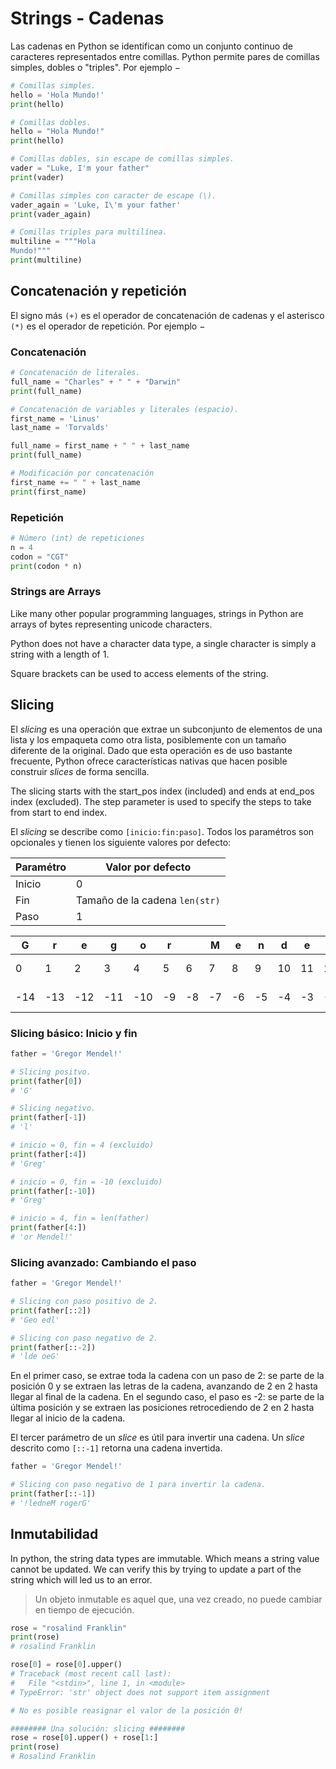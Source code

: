 # Strings - Cadenas

Las cadenas en Python se identifican como un conjunto continuo de caracteres representados entre comillas. Python permite pares de comillas simples, dobles o "triples". Por ejemplo −


```python
# Comillas simples.
hello = 'Hola Mundo!'
print(hello)

# Comillas dobles.
hello = "Hola Mundo!"
print(hello)

# Comillas dobles, sin escape de comillas simples.
vader = "Luke, I'm your father"
print(vader)

# Comillas simples con caracter de escape (\).
vader_again = 'Luke, I\'m your father'
print(vader_again)

# Comillas triples para multilínea.
multiline = """Hola 
Mundo!"""
print(multiline)
```

## Concatenación y repetición

El signo más ```(+)``` es el operador de concatenación de cadenas y el asterisco ```(*)``` es el operador de repetición. Por ejemplo −

### Concatenación

```python
# Concatenación de literales.
full_name = "Charles" + " " + "Darwin"
print(full_name)

# Concatenación de variables y literales (espacio).
first_name = 'Linus'
last_name = 'Torvalds'

full_name = first_name + " " + last_name
print(full_name)

# Modificación por concatenación
first_name += " " + last_name
print(first_name)
```

### Repetición

```python
# Número (int) de repeticiones
n = 4
codon = "CGT"
print(codon * n)
```

### Strings are Arrays

Like many other popular programming languages, strings in Python are arrays of bytes representing unicode characters.

Python does not have a character data type, a single character is simply a string with a length of 1.

Square brackets can be used to access elements of the string.

## Slicing

El *slicing* es una operación que extrae un subconjunto de elementos de una lista y los empaqueta como otra lista, posiblemente con un tamaño diferente de la original. Dado que esta operación es de uso bastante frecuente, Python ofrece características nativas que hacen posible construir *slices* de forma sencilla.

The slicing starts with the start_pos index (included) and ends at end_pos index (excluded). The step parameter is used to specify the steps to take from start to end index. 

El *slicing* se describe como ```[inicio:fin:paso]```. Todos los paramétros son opcionales y tienen los siguiente valores por defecto:

| Paramétro  | Valor por defecto |
| ------------- | ------------- |
| Inicio  | 0  |
| Fin  | Tamaño de la cadena ```len(str)``` |
| Paso  | 1 |



|G|r|e|g|o|r||M|e|n|d|e|l|!|cadena|
|--- |--- |--- |--- |--- |--- |--- |--- |--- |--- |--- |--- |--- |--- |--- |
|0|1|2|3|4|5|6|7|8|9|10|11|12|13|índice positivo|
|-14|-13|-12|-11|-10|-9|-8|-7|-6|-5|-4|-3|-2|-1|índice negativo|

### Slicing básico: Inicio y fin

```python
father = 'Gregor Mendel!'

# Slicing positvo.
print(father[0]) 
# 'G'

# Slicing negativo.
print(father[-1]) 
# 'l'

# inicio = 0, fin = 4 (excluido)
print(father[:4]) 
# 'Greg'

# inicio = 0, fin = -10 (excluido)
print(father[:-10]) 
# 'Greg'

# inicio = 4, fin = len(father)
print(father[4:]) 
# 'or Mendel!'
```

### Slicing avanzado: Cambiando el paso

```python
father = 'Gregor Mendel!'

# Slicing con paso positivo de 2.
print(father[::2]) 
# 'Geo edl'

# Slicing con paso negativo de 2.
print(father[::-2]) 
# 'lde oeG'
```

En el primer caso, se extrae toda la cadena con un paso de 2: se parte de la posición 0 y se extraen las letras de la cadena, avanzando de 2 en 2 hasta llegar al final de la cadena. En el segundo caso, el paso es -2: se parte de la última posición y se extraen las posiciones retrocediendo de 2 en 2 hasta llegar al inicio de la cadena.

El tercer parámetro de un *slice* es útil para invertir una cadena. Un *slice* descrito como ```[::-1]``` retorna una cadena invertida.

```python
father = 'Gregor Mendel!'

# Slicing con paso negativo de 1 para invertir la cadena.
print(father[::-1]) 
# '!ledneM rogerG'
```

## Inmutabilidad

In python, the string data types are immutable. Which means a string value cannot be updated. We can verify this by trying to update a part of the string which will led us to an error.

> Un objeto inmutable es aquel que, una vez creado, no puede cambiar en tiempo de ejecución.

```python
rose = "rosalind Franklin"
print(rose)
# rosalind Franklin

rose[0] = rose[0].upper()
# Traceback (most recent call last):
#   File "<stdin>", line 1, in <module>
# TypeError: 'str' object does not support item assignment

# No es posible reasignar el valor de la posición 0!

######## Una solución: slicing ########
rose = rose[0].upper() + rose[1:]
print(rose)
# Rosalind Franklin
```